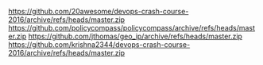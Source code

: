 https://github.com/20awesome/devops-crash-course-2016/archive/refs/heads/master.zip
https://github.com/policycompass/policycompass/archive/refs/heads/master.zip
https://github.com/jthomas/geo_ip/archive/refs/heads/master.zip
https://github.com/krishna2344/devops-crash-course-2016/archive/refs/heads/master.zip
